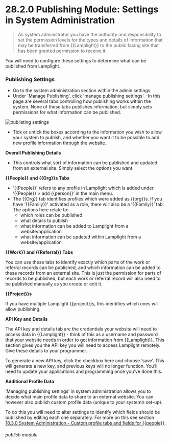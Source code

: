 # 28.2.0 Publishing Module: Settings in System Administration

> As system administrator you have the authority and responsibility to set the permission levels for the types and details of information that may be transferred from {{Lamplight}} to the public facing site that has been granted permission to receive it. 

You will need to configure these settings to determine what can be published from Lamplight.

### Publishing Settings

- Go to the system administration section within the admin settings
- Under 'Manage Publishing', click 'manage publishing settings'. 
-In this page are several tabs controlling how publishing works within the system. None of these tabs publishes information, but simply sets permissions for what information can be published.

![publisting settings](215a.png)

- Tick or untick the boxes according to the information you wish to allow your system to publish, and whether you want it to be possible to add new profile information through the website. 

**Overall Publishing Details**
   
- This controls what sort of information can be published and updated from an external site. Simply select the options you want.

**{{People}} and {{Org}}s Tabs**
  
- ‘{{People}}’ refers to any profile in Lamplight which is added under ‘{{People}} > add {{person}}’ in the main menu. 
- The {{Org}} tab identifies profiles which were added as {{org}}s. If you have '{{Family}}' activated as a role, there will also be a ‘{{Family}}’ tab. The options here relate to:
   - which roles can be published
   - what details to publish
   - what information can be added to Lamplight from a website/application
   - what information can be updated within Lamplight from a website/application

**{{Work}} and {{Referral}} Tabs**

You can use these tabs to identify exactly which parts of the work or referral records can be published, and which information can be added to these records from an external site. This is just the permission for parts of records to be published, but each work or referral record will also need to be published manually as you create or edit it.

**{{Project}}s**

If you have multiple Lamplight {{project}}s, this identifies which ones will allow publishing.

**API Key and Details**

The API key and details tab are the credentials your website will need to access data in {{Lamplight}} - think of this as a username and password that your website needs in order to get information from {{Lamplight}}. This section gives you the API key you will need to access Lamplight remotely. Give these details to your programmer.

To generate a new API key, click the checkbox here and choose ‘save’. This will generate a new key, and previous keys will no longer function. You’ll need to update your applications and programming once you’ve done this.

**Additional Profile Data**

‘Managing publishing settings’ in system administration allows you to decide what main profile data to share to an external website. You can however also publish custom profile data (unique to your system’s set-up). 

To do this you will need to alter settings to identify which fields should be published by editing each one separately. For more on this  see section [18.3.0  System Administration - Custom profile tabs and fields for {{people}}](/help/index/p/18.3.0).


###### publish module

